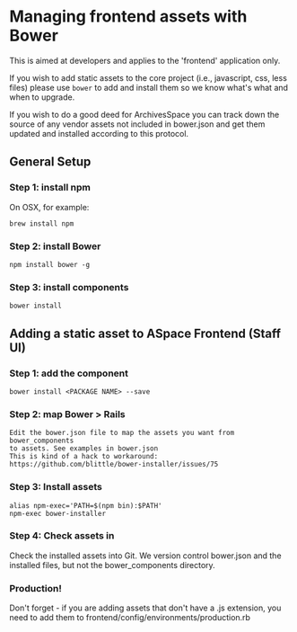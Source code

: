 # Managing frontend assets with Bower

This is aimed at developers and applies to the 'frontend' application only.

If you wish to add static assets to the core project (i.e., javascript, css,
less files) please use `bower` to add and install them so we know what's what
and when to upgrade.

If you wish to do a good deed for ArchivesSpace you can track down the source
of any vendor assets not included in bower.json and get them updated and
installed according to this protocol.

## General Setup

### Step 1: install npm

On OSX, for example:

    brew install npm

### Step 2: install Bower

    npm install bower -g

### Step 3: install components

    bower install

## Adding a static asset to ASpace Frontend (Staff UI)

### Step 1: add the component

    bower install <PACKAGE NAME> --save

### Step 2: map Bower > Rails

    Edit the bower.json file to map the assets you want from bower_components
    to assets. See examples in bower.json
    This is kind of a hack to workaround:
    https://github.com/blittle/bower-installer/issues/75

### Step 3: Install assets

    alias npm-exec='PATH=$(npm bin):$PATH'
    npm-exec bower-installer

### Step 4: Check assets in

Check the installed assets into Git. We version control bower.json and the
installed files, but not the bower_components directory.

### Production!

Don't forget - if you are adding assets that don't have a .js extension, you
need to add them to frontend/config/environments/production.rb
